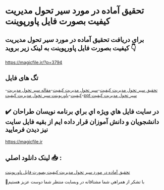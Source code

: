 # تحقیق آماده در مورد سير تحول مديريت كيفيت بصورت فایل پاورپوینت

## برای دریافت تحقیق آماده در مورد سير تحول مديريت كيفيت بصورت فایل پاورپوینت به لینک زیر بروید 👇

https://magicfile.ir/?p=3794

## تگ های فایل

-[تحقیق سير تحول مديريت كيفيت](https://magicfile.ir/product/%d8%aa%d8%ad%d9%82%db%8c%d9%82-%d8%b3%d9%8a%d8%b1-%d8%aa%d8%ad%d9%88%d9%84-%d9%85%d8%af%d9%8a%d8%b1%d9%8a%d8%aa-%d9%83%d9%8a%d9%81%d9%8a%d8%aa-%d9%be%d8%a7%d9%88%d8%b1%d9%be%d9%88%db%8c%d9%86%d8%aa/)-[سير تحول مديريت كيفيت](https://magicfile.ir/product/%d8%aa%d8%ad%d9%82%db%8c%d9%82-%d8%b3%d9%8a%d8%b1-%d8%aa%d8%ad%d9%88%d9%84-%d9%85%d8%af%d9%8a%d8%b1%d9%8a%d8%aa-%d9%83%d9%8a%d9%81%d9%8a%d8%aa-%d9%be%d8%a7%d9%88%d8%b1%d9%be%d9%88%db%8c%d9%86%d8%aa/)-[مقاله سير تحول مديريت كيفيت](https://magicfile.ir/product/%d8%aa%d8%ad%d9%82%db%8c%d9%82-%d8%b3%d9%8a%d8%b1-%d8%aa%d8%ad%d9%88%d9%84-%d9%85%d8%af%d9%8a%d8%b1%d9%8a%d8%aa-%d9%83%d9%8a%d9%81%d9%8a%d8%aa-%d9%be%d8%a7%d9%88%d8%b1%d9%be%d9%88%db%8c%d9%86%d8%aa/)-[پاورپوینت سير تحول مديريت كيفيت](https://magicfile.ir/product/%d8%aa%d8%ad%d9%82%db%8c%d9%82-%d8%b3%d9%8a%d8%b1-%d8%aa%d8%ad%d9%88%d9%84-%d9%85%d8%af%d9%8a%d8%b1%d9%8a%d8%aa-%d9%83%d9%8a%d9%81%d9%8a%d8%aa-%d9%be%d8%a7%d9%88%d8%b1%d9%be%d9%88%db%8c%d9%86%d8%aa/)-[ppt سير تحول مديريت كيفيت](https://magicfile.ir/product/%d8%aa%d8%ad%d9%82%db%8c%d9%82-%d8%b3%d9%8a%d8%b1-%d8%aa%d8%ad%d9%88%d9%84-%d9%85%d8%af%d9%8a%d8%b1%d9%8a%d8%aa-%d9%83%d9%8a%d9%81%d9%8a%d8%aa-%d9%be%d8%a7%d9%88%d8%b1%d9%be%d9%88%db%8c%d9%86%d8%aa/)

## ✔️ در سايت فايل هاي ويژه اي براي برنامه نويسان طراحان دانشجويان و دانش آموزان قرار داده ايم از بقيه فايل سايت نيز ديدن فرماييد

https://magicfile.ir


## لينک دانلود اصلي 📥 :

[تحقیق آماده در مورد سير تحول مديريت كيفيت بصورت فایل پاورپوینت](https://magicfile.ir/product/%d8%aa%d8%ad%d9%82%db%8c%d9%82-%d8%b3%d9%8a%d8%b1-%d8%aa%d8%ad%d9%88%d9%84-%d9%85%d8%af%d9%8a%d8%b1%d9%8a%d8%aa-%d9%83%d9%8a%d9%81%d9%8a%d8%aa-%d9%be%d8%a7%d9%88%d8%b1%d9%be%d9%88%db%8c%d9%86%d8%aa/) 


🙏با تشکر از همراهي شما مشتاقانه در وبسایت منتظر شما دوست عزیز هستیم

